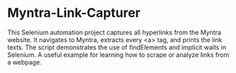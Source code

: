 # Myntra-Link-Capturer
This Selenium automation project captures all hyperlinks from the Myntra website. It navigates to Myntra, extracts every &lt;a> tag, and prints the link texts. The script demonstrates the use of findElements and implicit waits in Selenium. A useful example for learning how to scrape or analyze links from a webpage.
